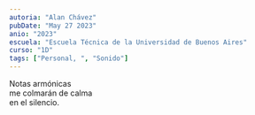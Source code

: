 ```yaml
---
autoria: "Alan Chávez"
pubDate: "May 27 2023"
anio: "2023"
escuela: "Escuela Técnica de la Universidad de Buenos Aires"
curso: "1D"
tags: ["Personal, ", "Sonido"]
---
```


Notas armónicas\
me colmarán de calma\
en el silencio.
